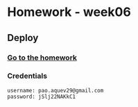 # Homework - week06

## Deploy

### [Go to the homework](https://homework-week06.vercel.app/)

### Credentials
```
username: pao.aquev29@gmail.com
password: jSlj22NAKkC1
```
